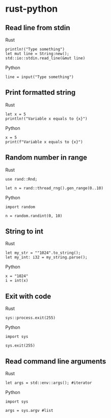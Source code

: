 # rust-python

## Read line from stdin

Rust
```
println!("Type something")
let mut line = String:new();
std::io::stdin.read_line(&mut line)
```

Python
```
line = input("Type something")
```

## Print formatted string

Rust
```
let x = 5
println!("Variable x equals to {x}")
```

Python
```
x = 5
print(f"Variable x equals to {x}")
```

## Random number in range

Rust
```
use rand::Rnd;

let n = rand::thread_rng().gen_range(0..10)
```

Python
```
import random

n = random.randint(0, 10)
```

## String to int

Rust
```
let my_str = ""1024".to_string();
let my_int: i32 = my_string.parse();
```

Python
```
x = "1024"
i = int(x)
```

## Exit with code

Rust
```
sys::process.exit(255)
```

Python
```
import sys

sys.exit(255)
```

## Read command line arguments

Rust
```
let args = std::env::args(); #iterator
```

Python
```
import sys

args = sys.argv #list
```
